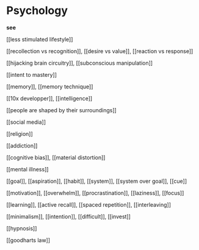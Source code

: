 # Psychology

**see**

[[less stimulated lifestyle]]

[[recollection vs recognition]], [[desire vs value]], [[reaction vs response]]

[[hijacking brain circuitry]], [[subconscious manipulation]]

[[intent to mastery]]

[[memory]], [[memory technique]]

[[10x developper]], [[intelligence]]

[[people are shaped by their surroundings]]

[[social media]]

[[religion]]

[[addiction]]

[[cognitive bias]], [[material distortion]]

[[mental illness]]

[[goal]], [[aspiration]], [[habit]], [[system]], [[system over goal]], [[cue]]

[[motivation]], [[overwhelm]], [[procrastination]], [[laziness]], [[focus]]

[[learning]], [[active recall]], [[spaced repetition]], [[interleaving]]

[[minimalism]], [[intention]], [[difficult]], [[invest]]

[[hypnosis]]

[[goodharts law]]
